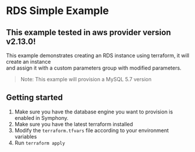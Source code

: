 # RDS Simple Example
## This example tested in aws provider version v2.13.0!
This example demonstrates creating an RDS instance using terraform, it will create an instance  
and assign it with a custom parameters group with modified parameters.

> Note: This example will provision a MySQL 5.7 version

## Getting started
1. Make sure you have the database engine you want to provision is enabled in Symphony.
2. Make sure you have the latest terraform installed
3. Modify the `terraform.tfvars` file according to your environment variables
4. Run `terraform apply`
